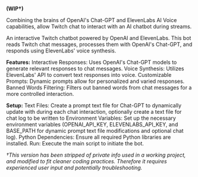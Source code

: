 **(WIP†)**

Combining the brains of OpenAI's Chat-GPT and ElevenLabs AI Voice capabilities, allow Twitch chat to interact with an AI chatbot during streams.

An interactive Twitch chatbot powered by OpenAI and ElevenLabs. This bot reads Twitch chat messages, processes them with OpenAI's Chat-GPT, and responds using ElevenLabs' voice synthesis.

**Features:**
Interactive Responses: Uses OpenAI's Chat-GPT models to generate relevant responses to chat messages.
Voice Synthesis: Utilizes ElevenLabs' API to convert text responses into voice.
Customizable Prompts: Dynamic prompts allow for personalized and varied responses.
Banned Words Filtering: Filters out banned words from chat messages for a more controlled interaction.

**Setup:**
Text Files: Create a prompt text file for Chat-GPT to dynamically update with during each chat interaction, optionally create a text file for chat log to be written to
Environment Variables: Set up the necessary environment variables (OPENAI_API_KEY, ELEVENLABS_API_KEY, and BASE_PATH for dynamic prompt text file modifications and optional chat log).
Python Dependencies: Ensure all required Python libraries are installed.
Run: Execute the main script to initiate the bot.

*†This version has been stripped of private info used in a working project, and modified to fit cleaner coding practices. Therefore it requires experienced user input and potentially troubleshooting.*

